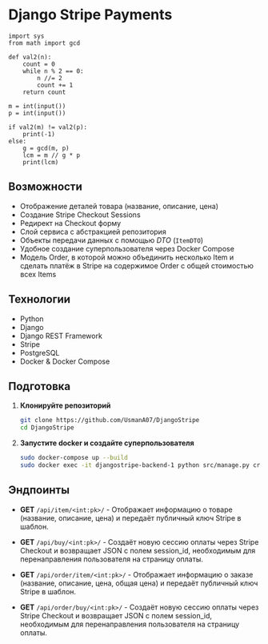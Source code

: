# Django Stripe Payments

```
import sys
from math import gcd

def val2(n):
    count = 0
    while n % 2 == 0:
        n //= 2
        count += 1
    return count

m = int(input())
p = int(input())

if val2(m) != val2(p):
    print(-1)
else:
    g = gcd(m, p)
    lcm = m // g * p
    print(lcm)
```


## Возможности

- Отображение деталей товара (название, описание, цена)
- Создание Stripe Checkout Sessions
- Редирект на Checkout форму
- Слой сервиса с абстракцией репозитория
- Объекты передачи данных с помощью *DTO* (`ItemDTO`)
- Удобное создание суперпользователя через Docker Compose
- Модель Order, в которой можно объединить несколько Item и сделать платёж в Stripe на содержимое Order c общей
  стоимостью всех Items

## Технологии

- Python
- Django
- Django REST Framework
- Stripe
- PostgreSQL
- Docker & Docker Compose

## Подготовка

1. **Клонируйте репозиторий**

   ```bash
   git clone https://github.com/UsmanA07/DjangoStripe
   cd DjangoStripe
   ``` 
2. **Запустите docker и создайте суперпользователя**
   ```bash
   sudo docker-compose up --build
   sudo docker exec -it djangostripe-backend-1 python src/manage.py createsuperuser 
   ```

## Эндпоинты

- **GET** `/api/item/<int:pk>/` - Отображает информацию о товаре (название, описание, цена) и передаёт публичный ключ
  Stripe в шаблон.
- **GET** `/api/buy/<int:pk>/` - Создаёт новую сессию оплаты через Stripe Checkout и возвращает JSON с полем session_id,
  необходимым для перенаправления пользователя на страницу оплаты.

- **GET** `/api/order/item/<int:pk>/` - Отображает информацию о заказе (название, описание, цена, общая цена) и передаёт
  публичный ключ Stripe в шаблон.
- **GET** `/api/order/buy/<int:pk>/` - Создаёт новую сессию оплаты через Stripe Checkout и возвращает JSON с полем
  session_id, необходимым для перенаправления пользователя на страницу оплаты.
